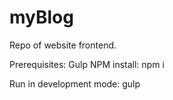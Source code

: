 # myBlog
Repo of website frontend.

Prerequisites:
Gulp
NPM
install:
npm i

Run in development mode:
gulp
